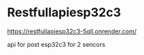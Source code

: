 # Restfullapiesp32c3
https://restfullapiesp32c3-5qll.onrender.com/

api for post esp32c3 for 2 sencors
